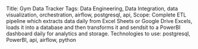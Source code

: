 Title: Gym Data Tracker
Tags: Data Engineering, Data Integration, data visualization, orchestration, airflow, postgresql, api, 
Scope: Complete ETL pipeline which extracts data daily from Excel Sheets or Google Drive Excels, loads it into a database and then transforms it and sendsit to a PowerBI dashboard daily for analytics and storage. 
Technologies to use: postgresql, PowerBI, api, airflow, python

